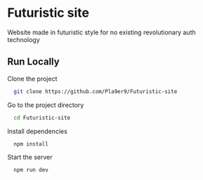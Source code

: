 # Futuristic site

Website made in futuristic style for no existing revolutionary auth technology

## Run Locally

Clone the project

```bash
  git clone https://github.com/Pla9er9/Futuristic-site
```

Go to the project directory

```bash
  cd Futuristic-site
```

Install dependencies

```bash
  npm install
```

Start the server

```bash
  npm run dev
```

